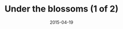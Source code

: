 ---
title: "Under the blossoms (1 of 2)"
date: 2015-04-19
picture: /assets/content/camera-roll/2015/04/2015-04-19-under-the-blossoms-1/20150419_173157295_iOS.jpg
related: "Under the blossoms (2 of 2)"
thumbnail: /assets/content/camera-roll/2015/04/2015-04-19-under-the-blossoms-1/20150419_173157295_iOS-thumbnail.jpg
type: picture
tags:
  - spring
  - flower
  - looking up
  - tree
  - photograph
  - Seattle
---